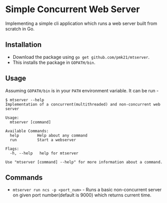 # Simple Concurrent Web Server

Implementing a simple cli application which runs a web server built from scratch in Go.

## Installation

* Download the package using `go get github.com/pmk21/mtserver`.
* This installs the package in `GOPATH/bin`.

## Usage

Assuming `GOPATH/bin` is in your `PATH` environment variable. It can be run -

```terminal
$ mtserver --help
Implementation of a concurrent(multithreaded) and non-concurrent web server

Usage:
  mtserver [command]

Available Commands:
  help        Help about any command
  run         Start a webserver

Flags:
  -h, --help   help for mtserver

Use "mtserver [command] --help" for more information about a command.
```

## Commands

* `mtserver run ncs -p <port_num>` - Runs a basic non-concurrent server on given port number(default is 9000) which returns current time.
